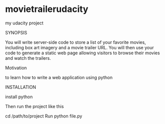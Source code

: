 # movietrailerudacity
my udacity project

SYNOPSIS

You will write server-side code to store a list of your favorite movies, including box art imagery and a movie trailer URL. You will then use your code to generate a static web page allowing visitors to browse their movies and watch the trailers.


Motivation

to learn how to write a web application using python

INSTALLATION

install python

Then run the project like this

cd /path/to/project
Run python file.py
